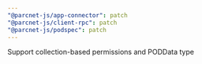 ```yaml
---
"@parcnet-js/app-connector": patch
"@parcnet-js/client-rpc": patch
"@parcnet-js/podspec": patch
---
```


Support collection-based permissions and PODData type
